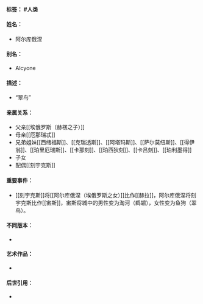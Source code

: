 #### 标签： #人类
#### 姓名：
- 阿尔库俄涅
#### 别名：
- Alcyone
#### 描述：
- “翠鸟”
#### 亲属关系：
- 父亲[[埃俄罗斯（赫楞之子）]]
- 母亲[[厄那瑞忒]]
- 兄弟姐妹[[西绪福斯]]、[[克瑞透斯]]、[[阿塔玛斯]]、[[萨尔莫纽斯]]、[[得伊翁]]、[[珀里厄瑞斯]]、[[卡那刻]]、[[珀西狄刻]]、[[卡吕刻]]、[[珀利墨得]]
- 子女
- 配偶[[刻宇克斯]]
#### 重要事件：
- [[刻宇克斯]]将[[阿尔库俄涅（埃俄罗斯之女）]]比作[[赫拉]]，阿尔库俄涅将刻宇克斯比作[[宙斯]]，宙斯将城中的男性变为淘河（鹈鹕），女性变为鱼狗（翠鸟）。
#### 不同版本：
- 
#### 艺术作品：
- 
#### 后世引用：
- 